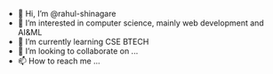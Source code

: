 - 👋 Hi, I’m @rahul-shinagare
- 👀 I’m interested in computer science, mainly web development and AI&ML
- 🌱 I’m currently learning CSE BTECH
- 💞️ I’m looking to collaborate on ...
- 📫 How to reach me ...

<!---
rahul-shinagare/rahul-shinagare is a ✨ special ✨ repository because its `README.md` (this file) appears on your GitHub profile.
You can click the Preview link to take a look at your changes.
--->
